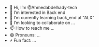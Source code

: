 - 👋 Hi, I’m @Ahmedabdelhady-tech
- 👀 I’m interested in Back end
- 🌱 I’m currently learning back_end at "ALX"
- 💞️ I’m looking to collaborate on ...
- 📫 How to reach me ...
- 😄 Pronouns: ...
- ⚡ Fun fact: ...

<!---
Ahmedabdelhady-tech/Ahmedabdelhady-tech is a ✨ special ✨ repository because its `README.md` (this file) appears on your GitHub profile.
You can click the Preview link to take a look at your changes.
--->
